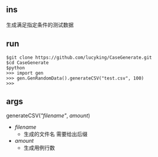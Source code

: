 ## ins
生成满足指定条件的测试数据


## run
	$git clone https://github.com/lucyking/CaseGenerate.git
	$cd CaseGenerate
	$python
	>>> import gen
	>>> gen.GenRandomData().generateCSV("test.csv", 100)
	>>>
	
## args
generateCSV(*"filename"*, *amount*)  

- *filename*
	- 生成的文件名 需要给出后缀   
- *amount*
	- 生成用例行数   

